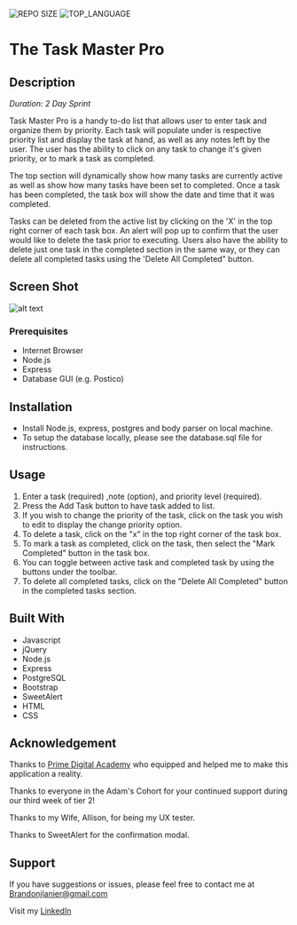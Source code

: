 ![REPO SIZE](https://img.shields.io/github/repo-size/brandon-lanier/weekend-sql-to-do-list.svg?style=flat-square)
![TOP_LANGUAGE](https://img.shields.io/github/languages/top/brandon-lanier/weekend-sql-to-do-list.svg?style=flat-square)
# The Task Master Pro

## Description

_Duration: 2 Day Sprint_

Task Master Pro is a handy to-do list that allows user to enter task and organize them by priority.  Each task will populate under is respective priority list and display the task at hand, as well as any notes left by the user.  The user has the ability to click on any task to change it's given priority, or to mark a task as completed.  

The top section will dynamically show how many tasks are currently active as well as show how many tasks have been set to completed.  Once a task has been completed, the task box will show the date and time that it was completed.

Tasks can be deleted from the active list by clicking on the 'X' in the top right corner of each task box.  An alert will pop up to confirm that the user would like to delete the task prior to executing.  Users also have the ability to delete just one task in the completed section in the same way, or they can delete all completed tasks using the 'Delete All Completed" button.
## Screen Shot

![alt text](https://github.com/Brandon-Lanier/weekend-sql-to-do-list/blob/master/server/public/screen-recording.gif?raw=true)



### Prerequisites

- Internet Browser
- Node.js
- Express
- Database GUI (e.g. Postico)

## Installation

- Install Node.js, express, postgres and body parser on local machine.
- To setup the database locally, please see the database.sql file for instructions.

## Usage

1. Enter a task (required) ,note (option), and priority level (required).
2. Press the Add Task button to have task added to list.
3. If you wish to change the priority of the task, click on the task you wish to edit to display the change priority option.
4. To delete a task, click on the "x" in the top right corner of the task box.
5. To mark a task as completed, click on the task, then select the "Mark Completed" button in the task box.
6. You can toggle between active task and completed task by using the buttons under the toolbar.
7. To delete all completed tasks, click on the "Delete All Completed" button in the completed tasks section.

## Built With

- Javascript
- jQuery
- Node.js
- Express
- PostgreSQL
- Bootstrap
- SweetAlert
- HTML
- CSS
## Acknowledgement
Thanks to [Prime Digital Academy](www.primeacademy.io) who equipped and helped me to make this application a reality. 

Thanks to everyone in the Adam's Cohort for your continued support during our third week of tier 2!

Thanks to my Wife, Allison, for being my UX tester.

Thanks to SweetAlert for the confirmation modal.

## Support
If you have suggestions or issues, please feel free to contact me at [Brandonjlanier@gmail.com](mailto:brandonjlanier@gmail.com)

Visit my [LinkedIn](https://www.linkedin.com/in/brandon-lanier-b5678b26/)

